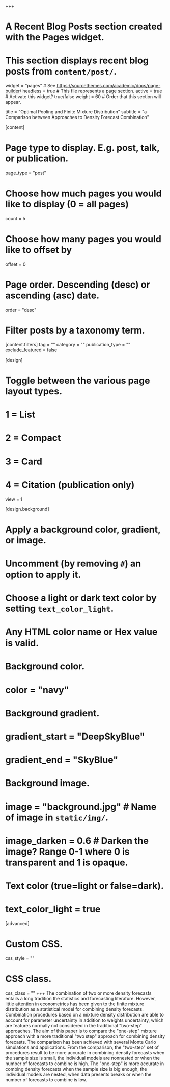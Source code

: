 +++
# A Recent Blog Posts section created with the Pages widget.
# This section displays recent blog posts from `content/post/`.

widget = "pages"  # See https://sourcethemes.com/academic/docs/page-builder/
headless = true  # This file represents a page section.
active = true  # Activate this widget? true/false
weight = 60  # Order that this section will appear.

title = "Optimal Pooling and Finite Mixture Distribution"
subtitle = "a Comparison between Approaches to Density Forecast Combination"

[content]
  # Page type to display. E.g. post, talk, or publication.
  page_type = "post"
  
  # Choose how much pages you would like to display (0 = all pages)
  count = 5
  
  # Choose how many pages you would like to offset by
  offset = 0

  # Page order. Descending (desc) or ascending (asc) date.
  order = "desc"

  # Filter posts by a taxonomy term.
  [content.filters]
    tag = ""
    category = ""
    publication_type = ""
    exclude_featured = false
  
[design]
  # Toggle between the various page layout types.
  #   1 = List
  #   2 = Compact
  #   3 = Card
  #   4 = Citation (publication only)
  view = 1
  
[design.background]
  # Apply a background color, gradient, or image.
  #   Uncomment (by removing `#`) an option to apply it.
  #   Choose a light or dark text color by setting `text_color_light`.
  #   Any HTML color name or Hex value is valid.
  
  # Background color.
  # color = "navy"
  
  # Background gradient.
  # gradient_start = "DeepSkyBlue"
  # gradient_end = "SkyBlue"
  
  # Background image.
  # image = "background.jpg"  # Name of image in `static/img/`.
  # image_darken = 0.6  # Darken the image? Range 0-1 where 0 is transparent and 1 is opaque.

  # Text color (true=light or false=dark).
  # text_color_light = true  
  
[advanced]
 # Custom CSS. 
 css_style = ""
 
 # CSS class.
 css_class = ""
+++
The combination of two or more density forecasts entails a long tradition the
statistics and forecasting literature. However, little attention in econometrics has
been given to the finite mixture distribution as a statistical model for combining
density forecasts. Combination procedures based on a mixture density distribution
are able to account for parameter uncertainty in addition to weights uncertainty,
which are features normally not considered in the traditional "two-step" approaches.
The aim of this paper is to compare the "one-step" mixture approach with a more
traditional "two step" approach for combining density forecasts. The comparison
has been achieved with several Monte Carlo simulations and applications. From
the comparison, the "two-step" set of procedures result to be more accurate in
combining density forecasts when the sample size is small, the individual models
are nonnested or when the number of forecasts to combine is high. The "one-step"
is more accurate in combing density forecasts when the sample size is big enough,
the individual models are nested, when data presents breaks or when the number of
forecasts to combine is low.
